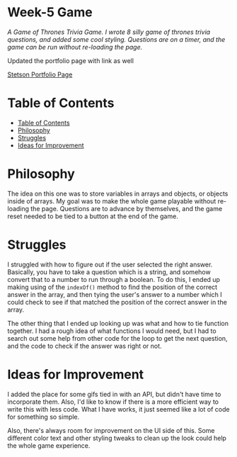 # Week-5 Game
*A Game of Thrones Trivia Game.  I wrote 8 silly game of thrones trivia questions, and added some cool styling.  Questions are on a timer, and the game can be run without re-loading the page.*

Updated the portfolio page with link as well

[Stetson Portfolio Page](https://stetsonramey.github.io/Responsive-Portfolio/portfolio.html)


Table of Contents
=================
<!--ts-->
  * [Table of Contents](#table-of-contents)
  * [Philosophy](#philosophy)
  * [Struggles](#struggles)
  * [Ideas for Improvement](#ideas-for-improvement)
<!--te-->


  Philosophy
  ==========
  The idea on this one was to store variables in arrays and objects, or objects inside of arrays.  My goal was to make the whole game playable without re-loading the page.  Questions are to advance by themselves, and the game reset needed to be tied to a button at the end of the game.


  Struggles
  =========
  I struggled with how to figure out if the user selected the right answer.  Basically, you have to take a question which is a string, and somehow convert that to a number to run through a boolean.  To do this, I ended up making using of the `indexOf()` method to find the position of the correct answer in the array, and then tying the user's answer to a number which I could check to see if that matched the position of the correct answer in the array.

  The other thing that I ended up looking up was what and how to tie function together.  I had a rough idea of what functions I would need, but I had to search out some help from other code for the loop to get the next question, and the code to check if the answer was right or not.


  Ideas for Improvement
  =====================
  I added the place for some gifs tied in with an API, but didn't have time to incorporate them.  Also, I'd like to know if there is a more efficient way to write this with less code.  What I have works, it just seemed like a lot of code for something so simple.  

  Also, there's always room for improvement on the UI side of this.  Some different color text and other styling tweaks to clean up the look could help the whole game experience.
